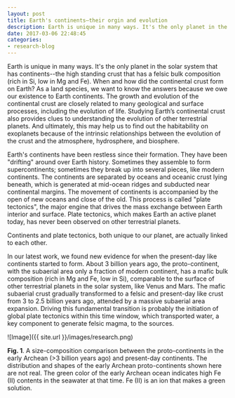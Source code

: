 ```yaml
---
layout: post
title: Earth's continents–their orgin and evolution
description: Earth is unique in many ways. It's the only planet in the solar system that has continents--the high standing crust that has a felsic bulk composition (rich in Si, low in Mg and Fe). When and how did the continental crust form on Earth?
date: 2017-03-06 22:48:45
categories:
- research-blog
---
```


Earth is unique in many ways. It's the only planet in the solar system that has continents--the high standing crust that has a felsic bulk composition (rich in Si, low in Mg and Fe). When and how did the continental crust form on Earth? As a land species, we want to know the answers because we owe our existence to Earth continents. The growth and evolution of the continental crust are closely related to many geological and surface processes, including the evolution of life. Studying Earth’s continental crust also provides clues to understanding the evolution of other terrestrial planets. And ultimately, this may help us to find out the habitability on exoplanets because of the intrinsic relationships between the evolution of the crust and the atmosphere, hydrosphere, and biosphere.

Earth's continents have been restless since their formation. They have been "drifting" around over Earth history. Sometimes they assemble to form supercontinents; sometimes they break up into several pieces, like modern continents. The continents are separated by oceans and oceanic crust lying beneath, which is generated at mid-ocean ridges and subducted near continental margins. The movement of continents is accompanied by the open of new oceans and close of the old. This process is called "plate tectonics", the major engine that drives the mass exchange between Earth interior and surface. Plate tectonics, which makes Earth an active planet today, has never been observed on other terrestrial planets.

Continents and plate tectonics, both unique to our planet, are actually linked to each other.

In our latest work, we found new evidence for when the present-day like continents started to form. About 3 billion years ago, the proto-continent, with the subaerial area only a fraction of modern continent, has a mafic bulk composition (rich in Mg and Fe, low in Si), comparable to the surface of other terrestrial planets in the solar system, like Venus and Mars. The mafic subaerial crust gradually transformed to a felsic and present-day like crust from 3 to 2.5 billion years ago, attended by a massive subaerial area expansion. Driving this fundamental transition is probably the initiation of global plate tectonics within this time window, which transported water, a key component to generate felsic magma, to the sources.

![Image]({{ site.url }}/images/research.png)

**Fig. 1**. A size-composition comparison between the proto-continents in the early Archean (>3 billion years ago) and present-day continents. The distribution and shapes of the early Archean proto-continents shown here are not real. The green color of the early Archean ocean indicates high Fe (II) contents in the seawater at that time. Fe (II) is an ion that makes a green solution.
